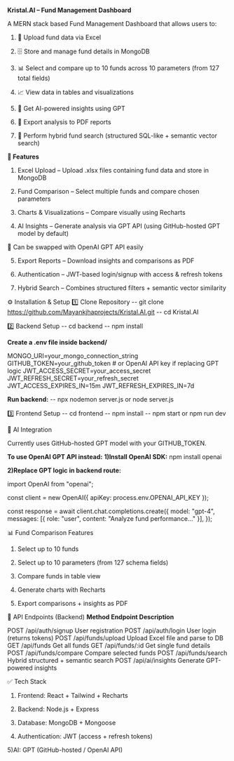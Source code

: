 **Kristal.AI – Fund Management Dashboard**

A MERN stack based Fund Management Dashboard that allows users to:

1) 📂 Upload fund data via Excel

2) 🗄️ Store and manage fund details in MongoDB

3) 📊 Select and compare up to 10 funds across 10 parameters (from 127 total fields)

4) 📈 View data in tables and visualizations

5) 🤖 Get AI-powered insights using GPT

6) 📑 Export analysis to PDF reports

7) 🔎 Perform hybrid fund search (structured SQL-like + semantic vector search)







**🚀 Features**

1) Excel Upload – Upload .xlsx files containing fund data and store in MongoDB

2) Fund Comparison – Select multiple funds and compare chosen parameters

3) Charts & Visualizations – Compare visually using Recharts

4) AI Insights – Generate analysis via GPT API (using GitHub-hosted GPT model by default)

🔹 Can be swapped with OpenAI GPT API easily

5) Export Reports – Download insights and comparisons as PDF

6) Authentication – JWT-based login/signup with access & refresh tokens

7) Hybrid Search – Combines structured filters + semantic vector similarity






⚙️ Installation & Setup
1️⃣ Clone Repository
-- git clone https://github.com/Mayankjhaprojects/Kristal.AI.git
-- cd Kristal.AI

2️⃣ Backend Setup
-- cd backend
-- npm install



**Create a .env file inside backend/**

MONGO_URI=your_mongo_connection_string
GITHUB_TOKEN=your_github_token   # or OpenAI API key if replacing GPT logic
JWT_ACCESS_SECRET=your_access_secret
JWT_REFRESH_SECRET=your_refresh_secret
JWT_ACCESS_EXPIRES_IN=15m
JWT_REFRESH_EXPIRES_IN=7d



**Run backend:**
-- npx nodemon server.js  or  node server.js



3️⃣ Frontend Setup
-- cd frontend
-- npm install
-- npm start  or  npm run dev




🤖 AI Integration

Currently uses GitHub-hosted GPT model with your GITHUB_TOKEN.

**To use OpenAI GPT API instead:**
**1)Install OpenAI SDK:**
npm install openai


**2)Replace GPT logic in backend route:**

import OpenAI from "openai";

const client = new OpenAI({ apiKey: process.env.OPENAI_API_KEY });

const response = await client.chat.completions.create({
  model: "gpt-4",
  messages: [{ role: "user", content: "Analyze fund performance..." }],
});






📊 Fund Comparison Features

1) Select up to 10 funds

2) Select up to 10 parameters (from 127 schema fields)

3) Compare funds in table view

4) Generate charts with Recharts

5) Export comparisons + insights as PDF






📄 API Endpoints (Backend)
**Method            	Endpoint	                 Description**

POST	          /api/auth/signup	          User registration
POST	          /api/auth/login	            User login (returns tokens)
POST	          /api/funds/upload         	Upload Excel file and parse to DB
GET	            /api/funds	                Get all funds
GET	            /api/funds/:id	            Get single fund details
POST	          /api/funds/compare	        Compare selected funds
POST	          /api/funds/search	          Hybrid structured + semantic search
POST	          /api/ai/insights	          Generate GPT-powered insights






✅ Tech Stack

1) Frontend: React + Tailwind + Recharts

2) Backend: Node.js + Express

3) Database: MongoDB + Mongoose

4) Authentication: JWT (access + refresh tokens)

5)AI: GPT (GitHub-hosted / OpenAI API)



